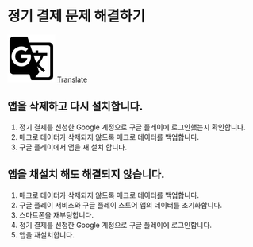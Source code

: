 # 정기 결제 문제 해결하기

<a href="translation_guide.md" rel="some text">![Foo](assets/g_translate_black_48dp.png)</a> [Translate](translation_guide.md)


## 앱을 삭제하고 다시 설치합니다.
1. 정기 결제를 신청한 Google 계정으로 구글 플레이에 로그인했는지 확인합니다.
2. 매크로 데이터가 삭제되지 않도록 매크로 데이터를 백업합니다.
3. 구글 플레이에서 앱을 재 설치 합니다.

## 앱을 채설치 해도 해결되지 않습니다.
1. 매크로 데이터가 삭제되지 않도록 매크로 데이터를 백업합니다.
2. 구글 플레이 서비스와 구글 플레이 스토어 앱의 데이터를 초기화합니다.
3. 스마트폰을 재부팅합니다.
4. 정기 결제를 신청한 Google 계정으로 구글 플레이에 로그인합니다.
5. 앱을 재설치합니다.

